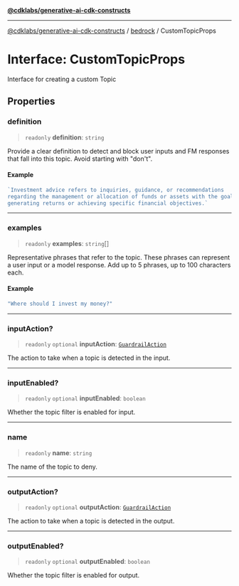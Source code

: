 [**@cdklabs/generative-ai-cdk-constructs**](../../../../README.md)

***

[@cdklabs/generative-ai-cdk-constructs](../../../../README.md) / [bedrock](../README.md) / CustomTopicProps

# Interface: CustomTopicProps

Interface for creating a custom Topic

## Properties

### definition

> `readonly` **definition**: `string`

Provide a clear definition to detect and block user inputs and FM responses
that fall into this topic. Avoid starting with "don't".

#### Example

```ts
`Investment advice refers to inquiries, guidance, or recommendations
regarding the management or allocation of funds or assets with the goal of
generating returns or achieving specific financial objectives.`
```

***

### examples

> `readonly` **examples**: `string`[]

Representative phrases that refer to the topic. These phrases can represent
a user input or a model response. Add up to 5 phrases, up to 100 characters
each.

#### Example

```ts
"Where should I invest my money?"
```

***

### inputAction?

> `readonly` `optional` **inputAction**: [`GuardrailAction`](../enumerations/GuardrailAction.md)

The action to take when a topic is detected in the input.

***

### inputEnabled?

> `readonly` `optional` **inputEnabled**: `boolean`

Whether the topic filter is enabled for input.

***

### name

> `readonly` **name**: `string`

The name of the topic to deny.

***

### outputAction?

> `readonly` `optional` **outputAction**: [`GuardrailAction`](../enumerations/GuardrailAction.md)

The action to take when a topic is detected in the output.

***

### outputEnabled?

> `readonly` `optional` **outputEnabled**: `boolean`

Whether the topic filter is enabled for output.
